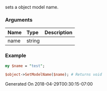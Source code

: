 sets a object model name.
### Arguments
**Name**|**Type**|**Description**
:---|:---|:---
name|string|

### Example

```perl
my $name = "test";

$object->SetModelName($name); # Returns void
```


Generated On 2018-04-29T00:30:15-07:00
